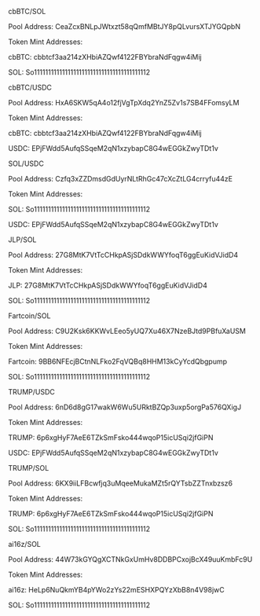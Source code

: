 cbBTC/SOL

Pool Address: CeaZcxBNLpJWtxzt58qQmfMBtJY8pQLvursXTJYGQpbN

Token Mint Addresses:

cbBTC: cbbtcf3aa214zXHbiAZQwf4122FBYbraNdFqgw4iMij

SOL: So11111111111111111111111111111111111111112

cbBTC/USDC

Pool Address: HxA6SKW5qA4o12fjVgTpXdq2YnZ5Zv1s7SB4FFomsyLM

Token Mint Addresses:

cbBTC: cbbtcf3aa214zXHbiAZQwf4122FBYbraNdFqgw4iMij

USDC: EPjFWdd5AufqSSqeM2qN1xzybapC8G4wEGGkZwyTDt1v

SOL/USDC

Pool Address: Czfq3xZZDmsdGdUyrNLtRhGc47cXcZtLG4crryfu44zE

Token Mint Addresses:

SOL: So11111111111111111111111111111111111111112

USDC: EPjFWdd5AufqSSqeM2qN1xzybapC8G4wEGGkZwyTDt1v

JLP/SOL

Pool Address: 27G8MtK7VtTcCHkpASjSDdkWWYfoqT6ggEuKidVJidD4

Token Mint Addresses:

JLP: 27G8MtK7VtTcCHkpASjSDdkWWYfoqT6ggEuKidVJidD4

SOL: So11111111111111111111111111111111111111112

Fartcoin/SOL

Pool Address: C9U2Ksk6KKWvLEeo5yUQ7Xu46X7NzeBJtd9PBfuXaUSM

Token Mint Addresses:

Fartcoin: 9BB6NFEcjBCtnNLFko2FqVQBq8HHM13kCyYcdQbgpump

SOL: So11111111111111111111111111111111111111112

TRUMP/USDC

Pool Address: 6nD6d8gG17wakW6Wu5URktBZQp3uxp5orgPa576QXigJ

Token Mint Addresses:

TRUMP: 6p6xgHyF7AeE6TZkSmFsko444wqoP15icUSqi2jfGiPN

USDC: EPjFWdd5AufqSSqeM2qN1xzybapC8G4wEGGkZwyTDt1v

TRUMP/SOL

Pool Address: 6KX9iiLFBcwfjq3uMqeeMukaMZt5rQYTsbZZTnxbzsz6

Token Mint Addresses:

TRUMP: 6p6xgHyF7AeE6TZkSmFsko444wqoP15icUSqi2jfGiPN

SOL: So11111111111111111111111111111111111111112

ai16z/SOL

Pool Address: 44W73kGYQgXCTNkGxUmHv8DDBPCxojBcX49uuKmbFc9U

Token Mint Addresses:

ai16z: HeLp6NuQkmYB4pYWo2zYs22mESHXPQYzXbB8n4V98jwC

SOL: So11111111111111111111111111111111111111112